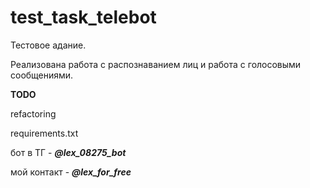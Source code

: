 # test_task_telebot

Тестовое адание.

Реализована работа с распознаванием лиц и работа с голосовыми сообщениями.

**TODO**

refactoring

requirements.txt


бот в ТГ - ***@lex_08275_bot***

мой контакт - ***@lex_for_free***
